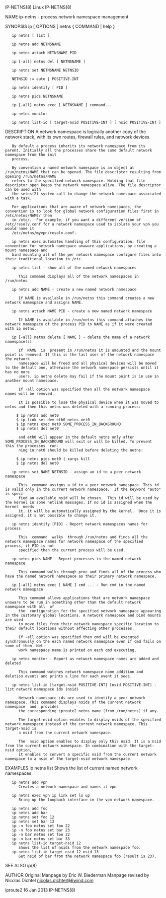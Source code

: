 IP-NETNS(8)								     Linux								   IP-NETNS(8)

NAME
       ip-netns - process network namespace management

SYNOPSIS
       ip [ OPTIONS ] netns  { COMMAND | help }

       ip netns [ list ]

       ip netns add NETNSNAME

       ip netns attach NETNSNAME PID

       ip [-all] netns del [ NETNSNAME ]

       ip netns set NETNSNAME NETNSID

       NETNSID := auto | POSITIVE-INT

       ip netns identify [ PID ]

       ip netns pids NETNSNAME

       ip [-all] netns exec [ NETNSNAME ] command...

       ip netns monitor

       ip netns list-id [ target-nsid POSITIVE-INT ] [ nsid POSITIVE-INT ]

DESCRIPTION
       A network namespace is logically another copy of the network stack, with its own routes, firewall rules, and network devices.

       By default a process inherits its network namespace from its parent. Initially all the processes share the same default network namespace from the init
       process.

       By convention a named network namespace is an object at /run/netns/NAME that can be opened. The file descriptor resulting from opening /run/netns/NAME
       refers to the specified network namespace. Holding that file descriptor open keeps the network namespace alive. The file descriptor can be used with
       the setns(2) system call to change the network namespace associated with a task.

       For applications that are aware of network namespaces, the convention is to look for global network configuration files first in /etc/netns/NAME/ then
       in /etc/.  For example, if you want a different version of /etc/resolv.conf for a network namespace used to isolate your vpn you would name it
       /etc/netns/myvpn/resolv.conf.

       ip netns exec automates handling of this configuration, file convention for network namespace unaware applications, by creating a mount namespace and
       bind mounting all of the per network namespace configure files into their traditional location in /etc.

       ip netns list - show all of the named network namespaces

	      This command displays all of the network namespaces in /run/netns

       ip netns add NAME - create a new named network namespace

	      If NAME is available in /run/netns this command creates a new network namespace and assigns NAME.

       ip netns attach NAME PID - create a new named network namespace

	      If NAME is available in /run/netns this command attaches the network namespace of the process PID to NAME as if it were created with ip netns.

       ip [-all] netns delete [ NAME ] - delete the name of a network namespace(s)

	      If  NAME	is  present in /run/netns it is umounted and the mount point is removed. If this is the last user of the network namespace the network
	      namespace will be freed and all physical devices will be moved to the default one, otherwise the network namespace persists until it has no more
	      users. ip netns delete may fail if the mount point is in use in another mount namespace.

	      If -all option was specified then all the network namespace names will be removed.

	      It is possible to lose the physical device when it was moved to netns and then this netns was deleted with a running process:

		 $ ip netns add net0
		 $ ip link set dev eth0 netns net0
		 $ ip netns exec net0 SOME_PROCESS_IN_BACKGROUND
		 $ ip netns del net0

	      and eth0 will appear in the default netns only after SOME_PROCESS_IN_BACKGROUND will exit or will be killed. To prevent this the processes  run‐
	      ning in net0 should be killed before deleting the netns:

		 $ ip netns pids net0 | xargs kill
		 $ ip netns del net0

       ip netns set NAME NETNSID - assign an id to a peer network namespace

	      This  command assigns a id to a peer network namespace. This id is valid only in the current network namespace.  If the keyword "auto" is speci‐
	      fied an available nsid will be chosen.  This id will be used by the kernel in some netlink messages. If no id is assigned when the kernel	 needs
	      it, it will be automatically assigned by the kernel.  Once it is assigned, it's not possible to change it.

       ip netns identify [PID] - Report network namespaces names for process

	      This  command  walks  through /run/netns and finds all the network namespace names for network namespace of the specified process, if PID is not
	      specified then the current process will be used.

       ip netns pids NAME - Report processes in the named network namespace

	      This command walks through proc and finds all of the process who have the named network namespace as their primary network namespace.

       ip [-all] netns exec [ NAME ] cmd ... - Run cmd in the named network namespace

	      This command allows applications that are network namespace unaware to be run in something other than the default network namespace with all  of
	      the  configuration for the specified network namespace appearing in the customary global locations. A network namespace and bind mounts are used
	      to move files from their network namespace specific location to their default locations without affecting other processes.

	      If -all option was specified then cmd will be executed synchronously on the each named network namespace even if cmd fails on some of them. Net‐
	      work namespace name is printed on each cmd executing.

       ip netns monitor - Report as network namespace names are added and deleted

	      This command watches network namespace name addition and deletion events and prints a line for each event it sees.

       ip netns list-id [target-nsid POSITIVE-INT] [nsid POSITIVE-INT] - list network namespace ids (nsid)

	      Network namespace ids are used to identify a peer network namespace. This command displays nsids of the current network namespace	 and  provides
	      the corresponding iproute2 netns name (from /run/netns) if any.

	      The target-nsid option enables to display nsids of the specified network namespace instead of the current network namespace. This target-nsid is
	      a nsid from the current network namespace.

	      The  nsid option enables to display only this nsid. It is a nsid from the current network namespace. In combination with the target-nsid option,
	      it enables to convert a specific nsid from the current network namespace to a nsid of the target-nsid network namespace.

EXAMPLES
       ip netns list
	      Shows the list of current named network namespaces

       ip netns add vpn
	      Creates a network namespace and names it vpn

       ip netns exec vpn ip link set lo up
	      Bring up the loopback interface in the vpn network namespace.

       ip netns add foo
       ip netns add bar
       ip netns set foo 12
       ip netns set bar 13
       ip -n foo netns set foo 22
       ip -n foo netns set bar 23
       ip -n bar netns set foo 32
       ip -n bar netns set bar 33
       ip netns list-id target-nsid 12
	      Shows the list of nsids from the network namespace foo.
       ip netns list-id target-nsid 12 nsid 13
	      Get nsid of bar from the network namespace foo (result is 23).

SEE ALSO
       ip(8)

AUTHOR
       Original Manpage by Eric W. Biederman
       Manpage revised by Nicolas Dichtel <nicolas.dichtel@6wind.com>

iproute2								  16 Jan 2013								   IP-NETNS(8)
